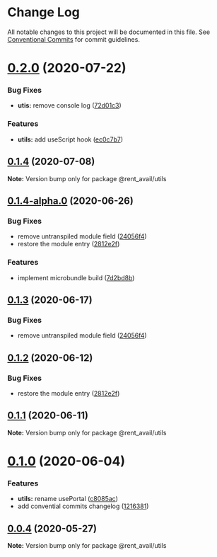 # Change Log

All notable changes to this project will be documented in this file.
See [Conventional Commits](https://conventionalcommits.org) for commit guidelines.

# [0.2.0](https://github.com/rentalutions/elements/compare/@rent_avail/utils@0.1.4...@rent_avail/utils@0.2.0) (2020-07-22)


### Bug Fixes

* **utis:** remove console log ([72d01c3](https://github.com/rentalutions/elements/commit/72d01c3a53717accd01f2dec933a0218b63ea03f))


### Features

* **utils:** add useScript hook ([ec0c7b7](https://github.com/rentalutions/elements/commit/ec0c7b7dec7343bcef2a7fc8a80419a652341236))





## [0.1.4](https://github.com/rentalutions/elements/compare/@rent_avail/utils@0.1.4-alpha.0...@rent_avail/utils@0.1.4) (2020-07-08)

**Note:** Version bump only for package @rent_avail/utils





## [0.1.4-alpha.0](https://github.com/rentalutions/elements/compare/@rent_avail/utils@0.1.0...@rent_avail/utils@0.1.4-alpha.0) (2020-06-26)


### Bug Fixes

* remove untranspiled module field ([24056f4](https://github.com/rentalutions/elements/commit/24056f4dcc4ab05fc8d0c604a0630d7b3a8aca3c))
* restore the module entry ([2812e2f](https://github.com/rentalutions/elements/commit/2812e2f5d71068ce37a8511d9b8c527b5d63efae))


### Features

* implement microbundle build ([7d2bd8b](https://github.com/rentalutions/elements/commit/7d2bd8b20990211f6d048a3f393d78ac15ce0142))





## [0.1.3](https://github.com/rentalutions/elements/compare/@rent_avail/utils@0.1.2...@rent_avail/utils@0.1.3) (2020-06-17)


### Bug Fixes

* remove untranspiled module field ([24056f4](https://github.com/rentalutions/elements/commit/24056f4dcc4ab05fc8d0c604a0630d7b3a8aca3c))





## [0.1.2](https://github.com/rentalutions/elements/compare/@rent_avail/utils@0.1.1...@rent_avail/utils@0.1.2) (2020-06-12)


### Bug Fixes

* restore the module entry ([2812e2f](https://github.com/rentalutions/elements/commit/2812e2f5d71068ce37a8511d9b8c527b5d63efae))





## [0.1.1](https://github.com/rentalutions/elements/compare/@rent_avail/utils@0.1.0...@rent_avail/utils@0.1.1) (2020-06-11)

**Note:** Version bump only for package @rent_avail/utils





# [0.1.0](https://github.com/rentalutions/elements/compare/@rent_avail/utils@0.0.3...@rent_avail/utils@0.1.0) (2020-06-04)


### Features

* **utils:** rename usePortal ([c8085ac](https://github.com/rentalutions/elements/commit/c8085ac7a43d71a37da98210b95a85711ebe4138))
* add convential commits changelog ([1216381](https://github.com/rentalutions/elements/commit/1216381d4e1bb8eb8dea4a2293a8bb84662195a9))





## [0.0.4](https://github.com/rentalutions/elements/compare/@rent_avail/utils@0.0.3...@rent_avail/utils@0.0.4) (2020-05-27)

**Note:** Version bump only for package @rent_avail/utils
